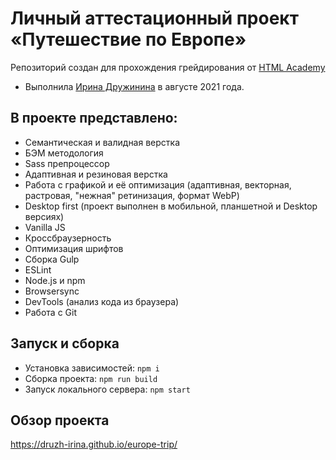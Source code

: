 # Личный аттестационный проект «Путешествие по Европе»

Репозиторий создан для прохождения грейдирования от [HTML Academy](https://htmlacademy.ru)

* Выполнила [Ирина Дружинина](https://htmlacademy.ru/profile/hellcat) в августе 2021 года.

## В проекте представлено:

* Семантическая и валидная верстка
* БЭМ методология
* Sass препроцессор
* Адаптивная и резиновая верстка
* Работа с графикой и её оптимизация (адаптивная, векторная, растровая, "нежная" ретинизация, формат WebP)
* Desktop first (проект выполнен в мобильной, планшетной и Desktop версиях)
* Vanilla JS
* Кроссбраузерность
* Оптимизация шрифтов
* Сборка Gulp
* ESLint
* Node.js и npm
* Browsersync
* DevTools (анализ кода из браузера)
* Работа с Git

## Запуск и сборка

* Установка зависимостей: `npm i`
* Сборка проекта: `npm run build`
* Запуск локального сервера: `npm start` 

## Обзор проекта

https://druzh-irina.github.io/europe-trip/

